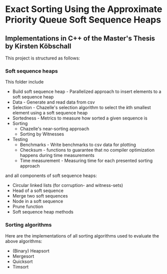 # Exact Sorting Using the Approximate Priority Queue Soft Sequence Heaps
## Implementations in C++ of the Master's Thesis by Kirsten Köbschall

This project is structured as follows:

### Soft sequence heaps

This folder include 

* Build soft sequence heap - Parallelized approach to insert elements to a soft sequence heap
* Data - Generate and read data from csv
* Selection - Chazelle's selection algorithm to select the *k*th smallest element using a soft sequence heap
* Sortedness - Metrics to measure how sorted a given sequence is
* Sorting 
	* Chazelle's near-sorting approach
	* Sorting by Witnesses
* Testing 
	* Benchmarks - Write benchmarks to csv data for plotting
	* Checksum - functions to guarantee that no compiler optimization happens during time measurements
	* Time measurement - Measuring time for each presented sorting approach
	
and all components of soft sequence heaps:
* Circular linked lists (for corruption- and witness-sets)
* Head of a soft sequence
* Merge two soft sequences
* Node in a soft sequence
* Prune function
* Soft sequence heap methods

### Sorting algorithms

Here are the implementations of all sorting algorithms used to evaluate the above algorithms:

* (Binary) Heapsort
* Mergesort
* Quicksort
* Timsort